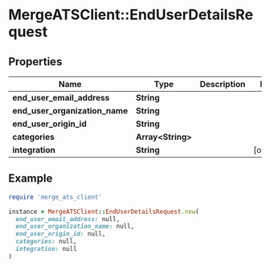 # MergeATSClient::EndUserDetailsRequest

## Properties

| Name | Type | Description | Notes |
| ---- | ---- | ----------- | ----- |
| **end_user_email_address** | **String** |  |  |
| **end_user_organization_name** | **String** |  |  |
| **end_user_origin_id** | **String** |  |  |
| **categories** | **Array&lt;String&gt;** |  |  |
| **integration** | **String** |  | [optional] |

## Example

```ruby
require 'merge_ats_client'

instance = MergeATSClient::EndUserDetailsRequest.new(
  end_user_email_address: null,
  end_user_organization_name: null,
  end_user_origin_id: null,
  categories: null,
  integration: null
)
```

